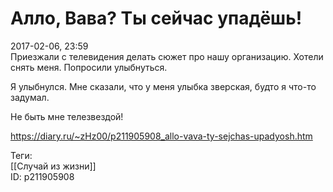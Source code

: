 Алло, Вава? Ты сейчас упадёшь!
===============================

   
 2017-02-06, 23:59   
  Приезжали с телевидения делать сюжет про нашу организацию. Хотели снять меня. Попросили улыбнуться.   
   
 Я улыбнулся. Мне сказали, что у меня улыбка зверская, будто я что-то задумал.   
   
 Не быть мне телезвездой!   
    
 <https://diary.ru/~zHz00/p211905908_allo-vava-ty-sejchas-upadyosh.htm>   
   
 Теги:   
 [[Случай из жизни]]   
 ID: p211905908